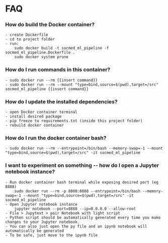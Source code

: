 # FAQ
### How do build the Docker container?
    - create Dockerfile
    - cd to project folder
    - run:
        sudo docker build -t socmed_ml_pipeline -f socmed_ml_pipeline.Dockerfile .
        sudo docker system prune

### How do I run commands in this container?
    - sudo docker run --rm {{insert command}}
    - sudo docker run --rm --mount "type=bind,source=$(pwd),target=/src" socmed_ml_pipeline {{insert command}}

### How do I update the installed dependencies?
    - open Docker container terminal
    - install desired package
    - pip freeze to requirements.txt (inside this project folder)
    - rebuild docker container

### How do I run the docker container bash?
    - sudo docker run --rm --entrypoint=/bin/bash --memory-swap=-1 --mount "type=bind,source=$(pwd),target=/src" -it socmed_ml_pipeline

### I want to experiment on something -- how do I open a Jupyter notebook instance?
    - Run docker container bash terminal while exposing desired port (eg 8888)
        sudo docker run --rm -p 8888:8888 --entrypoint=/bin/bash --memory-swap=-1 --mount "type=bind,source=$(pwd),target=/src" -it socmed_ml_pipeline
    - Open Jupyter notebook instance
        jupyter notebook --port=8888 --ip=0.0.0.0 --allow-root
    - File > Jupytext > pair Notebook with light script
    - Python script should be automatically generated every time you make changes to your Jupyter notebook.
    - You can also just open the py file and an ipynb notebook will automatically be generated
    - To be safe, just move to the ipynb file

